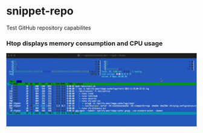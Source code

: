# snippet-repo
Test GitHub repository capabilites

### Htop displays memory consumption and CPU usage
![](screencasts/htop.gif)